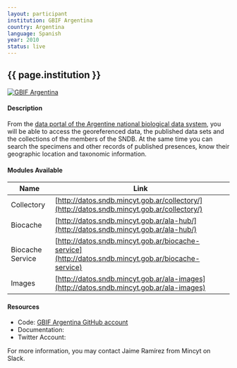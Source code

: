 ```yaml
---
layout: participant
institution: GBIF Argentina
country: Argentina
language: Spanish
year: 2010
status: live
---
```


## {{ page.institution }}

[![GBIF Argentina](/assets/img/participants/gbif_argentina.png)](http://datos.sndb.mincyt.gob.ar/)

#### Description 
From the [data portal of the Argentine national biological data system](http://datos.sndb.mincyt.gob.ar/), you will be able to access the georeferenced data, the published data sets and the collections of the members of the SNDB. At the same time you can search the specimens and other records of published presences, know their geographic location and taxonomic information.

#### Modules Available 

| Name              | Link                                                                                                 | 
| ------------------|------------------------------------------------------------------------------------------------------|
| Collectory		| [http://datos.sndb.mincyt.gob.ar/collectory/](http://datos.sndb.mincyt.gob.ar/collectory/)           |
| Biocache          | [http://datos.sndb.mincyt.gob.ar/ala-hub/](http://datos.sndb.mincyt.gob.ar/ala-hub/)                 |
| Biocache Service  | [http://datos.sndb.mincyt.gob.ar/biocache-service](http://datos.sndb.mincyt.gob.ar/biocache-service) |
| Images            | [http://datos.sndb.mincyt.gob.ar/ala-images](http://datos.sndb.mincyt.gob.ar/ala-images)             |

#### Resources

- Code: [GBIF Argentina GitHub account](https://github.com/gbifargentina)
- Documentation: 
- Twitter Account: 

For more information, you may contact Jaime Ramírez from Mincyt on Slack.
